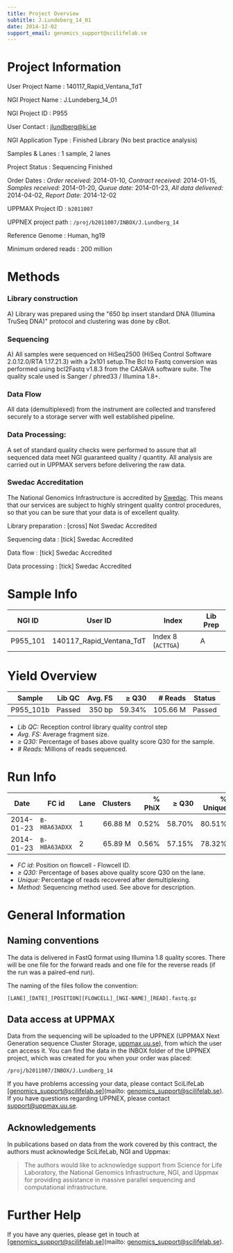 ```yaml
---
title: Project Overview
subtitle: J.Lundeberg_14_01
date: 2014-12-02
support_email: genomics_support@scilifelab.se
---
```


# Project Information

User Project Name
:   140117_Rapid_Ventana_TdT

NGI Project Name
:   J.Lundeberg_14_01

NGI Project ID
:   P955

User Contact
:   [jlundberg@ki.se](mailto:jlundberg@ki.se)

NGI Application Type
:   Finished Library (No best practice analysis)

Samples &amp; Lanes
:   1 sample, 2 lanes

Project Status
:   Sequencing Finished

Order Dates
:   _Order received:_ 2014-01-10,  _Contract received:_ 2014-01-15, 
    _Samples received:_ 2014-01-20,  _Queue date:_ 2014-01-23,
    _All data delivered:_ 2014-04-02, _Report Date:_ 2014-12-02

UPPMAX Project ID
:   `b2011007`

UPPNEX project path
:   `/proj/b2011007/INBOX/J.Lundberg_14`

Reference Genome
:   Human, hg19

Minimum ordered reads
:   200 million
 
# Methods

### Library construction

A) Library was prepared using the "650 bp insert standard DNA (Illumina TruSeq DNA)" 
    protocol and clustering was done by cBot.

### Sequencing
A) All samples were sequenced on HiSeq2500 (HiSeq Control
    Software 2.0.12.0/RTA 1.17.21.3) with a 2x101 setup.The Bcl to
    Fastq conversion was performed using bcl2Fastq v1.8.3 from the
    CASAVA software suite. The quality scale used is Sanger /
    phred33 / Illumina 1.8+.

### Data Flow
All data (demultiplexed) from the instrument are collected and transfered securely
to a storage server with well established pipeline.

### Data Processing:
A set of standard quality checks were performed to assure that all sequenced data
meet NGI guaranteed quality / quantity. All analysis are carried out in UPPMAX servers
before delivering the raw data.

### Swedac Accreditation
The National Genomics Infrastructure is accredited by [Swedac](http://www.swedac.se).
This means that our services are subject to highly stringent quality control procedures,
so that you can be sure that your data is of excellent quality.

Library preparation
:   [cross] Not Swedac Accredited

Sequencing data
:   [tick] Swedac Accredited

Data flow
:   [tick] Swedac Accredited

Data processing
:   [tick] Swedac Accredited

# Sample Info

NGI ID | User ID | Index | Lib Prep
-------|---------|-------|----------
P955_101 | 140117_Rapid_Ventana_TdT | Index 8 (`ACTTGA`) | A


# Yield Overview

Sample | Lib QC | Avg. FS | &ge; Q30 | # Reads | Status
-------|--------|--------:|---------:|--------:|-------
P955_101b | Passed | 350 bp | 59.34% | 105.66 M | Passed

* _Lib QC:_ Reception control library quality control step
* _Avg. FS:_ Average fragment size.
* _&ge; Q30:_ Percentage of bases above quality score Q30 for the sample.
* _# Reads:_ Millions of reads sequenced.

# Run Info

Date | FC id | Lane | Clusters | % PhiX | &ge; Q30| % Unique | Method
-----|-------|------|---------:|-------:|--------:|---------:|--------
2014-01-23 | `B-H8A63ADXX` | 1 | 66.88 M | 0.52% | 58.70% | 80.51% | A
2014-01-23 | `B-H8A63ADXX` | 2 | 65.89 M | 0.56% | 57.15% | 78.32% | A

* _FC id:_ Position on flowcell - Flowcell ID.
* _&ge; Q30:_ Percentage of bases above quality score Q30 on the lane.
* _Unique:_ Percentage of reads recovered after demultiplexing.
* _Method:_ Sequencing method used. See above for description.

# General Information

## Naming conventions

The data is delivered in FastQ format using Illumina 1.8 quality scores.
There will be one file for the forward reads and one file for the
reverse reads (if the run was a paired-end run).

The naming of the files follow the convention:

```
[LANE]_[DATE]_[POSITION][FLOWCELL]_[NGI-NAME]_[READ].fastq.gz
```

## Data access at UPPMAX

Data from the sequencing will be uploaded to the UPPNEX (UPPMAX Next
Generation sequence Cluster Storage, [uppmax.uu.se](http://www.uppmax.uu.se)),
from which the user can access it. You can find the data in the INBOX folder of the
UPPNEX project, which was created for you when your order was placed: 

```
/proj/b2011007/INBOX/J.Lundberg_14
```


If you have problems accessing your data, please contact SciLifeLab
[genomics_support@scilifelab.se](mailto: genomics_support@scilifelab.se).
If you have questions regarding UPPNEX, please contact
[support@uppmax.uu.se](mailto:support@uppmax.uu.se).

## Acknowledgements

In publications based on data from the work covered by this contract,
the authors must acknowledge SciLifeLab, NGI and Uppmax:

> The authors would like to acknowledge support from Science for Life Laboratory,
> the National Genomics Infrastructure, NGI, and Uppmax for providing
> assistance in massive parallel sequencing and computational infrastructure.

# Further Help
If you have any queries, please get in touch at
[genomics_support@scilifelab.se](mailto: genomics_support@scilifelab.se).
